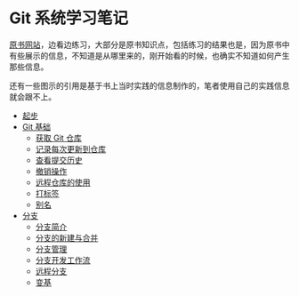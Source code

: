 # Git 系统学习笔记

[原书网站](http://www.git-scm.com.cn/1511.html)，边看边练习，大部分是原书知识点，包括练习的结果也是，因为原书中有些展示的信息，不知道是从哪里来的，刚开始看的时候，也确实不知道如何产生那些信息。

还有一些图示的引用是基于书上当时实践的信息制作的，笔者使用自己的实践信息就会跟不上。

- [起步](./01/)
- [Git 基础](./02/)
    - [获取 Git 仓库](./02/01.md)
    - [记录每次更新到仓库](./02/02.md)
    - [查看提交历史](./02/03.md)
    - [撤销操作](./02/04.md)
    - [远程仓库的使用](./02/05.md)
    - [打标签](./02/06.md)
    - [别名](./02/07.md)
- [分支](./03/)
    - [分支简介](./03/01.md)
    - [分支的新建与合并](./03/02.md)
    - [分支管理](./03/03.md)
    - [分支开发工作流](./03/04.md)
    - [远程分支](./03/05.md)
    - [变基](./03/05.md)
